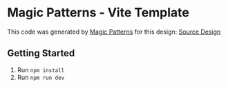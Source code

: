 # Magic Patterns - Vite Template

This code was generated by [Magic Patterns](https://magicpatterns.com) for this design: [Source Design](https://www.magicpatterns.com/c/agum5fu2ewvt1pfszjydza)

## Getting Started

1. Run `npm install`
2. Run `npm run dev`
